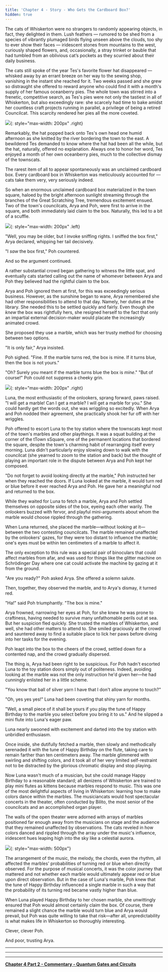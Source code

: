 ```yaml
---
title: 'Chapter 4 - Story - Who Gets the Cardboard Box?'
hidden: true
---
```




The cats of Whiskerton were no strangers to randomly appearing objects, in fact, they delighted in them. Lush feathers — rumored to be shed from a species of vibrantly plumaged birds flying unseen above the clouds, too shy to ever show their faces — iridescent stones from mountains to the west, curiously shaped flowers, and, occasionally, a stray trinket or bauble that had tumbled from an oblivious cat’s pockets as they scurried about their daily business.

The cats still spoke of the year Tes's favorite flower hat disappeared — whisked away by an errant breeze on her way to the sewing shop, vanishing in the instant she reached for it. Two weeks passed and she grew so distraught she offered to reward anyone who could find it with a month's supply of her famous oceanberry pies. The whole town was stirred into a frenetic, competitive search, as Tes's pies were not only the tastiest in all of Whiskerton, but also exceedingly rare: she scarcely had time to bake amidst her countless craft projects running in parallel, a privilege of being a retired Councilcat. This scarcity rendered her pies all the more coveted.


![](/assets/imgs/Tes_Animation.gif){: style="max-width: 200px" .right} 

Remarkably, the hat popped back onto Tes's own head one humid afternoon as she knitted by the river bordering the town to the east. A bewildered Tes demanded to know where the hat had been all the while, but the hat, naturally, offered no explanation. Always one to honor her word, Tes enjoyed a month of her own oceanberry pies, much to the collective dismay of the townscats.

The rarest item of all to appear spontaneously was an unclaimed cardboard box. Every cardboard box in Whiskerton was meticulously accounted for — cats take them very, very seriously indeed.

So when an enormous unclaimed cardboard box materialized in the town square, haloed by the bright afternoon sunlight streaming through the branches of the Great Scratching Tree, tremendous excitement ensued.
Two of the town's councilcats, Arya and Poh, were first to arrive in the square, and both immediately laid claim to the box. Naturally, this led to a bit of a scuffle.


![](/assets/imgs/Poh.png){: style="max-width: 200px" .left} 

"Well, you may be older, but I invoke sniffing rights. I sniffed the box first," Arya declared, whipping her tail decisively.

"I *saw* the box first," Poh countered.

And so the argument continued.

A rather substantial crowd began gathering to witness the little spat, and eventually cats started calling out the name of whomever between Arya and Poh they believed had the rightful claim to the box.

Arya and Poh ignored them at first, for this was exceedingly serious business. However, as the sunshine began to wane, Arya remembered she had other responsibilities to attend to that day. Namely, her duties at the library. She needed this to be settled quickly and fairly. Even though she *knew* the box was rightfully hers, she resigned herself to the fact that only an impartial external decision-maker would placate the increasingly animated crowd.

She proposed they use a marble, which was her trusty method for choosing between two options.

"It is only fair," Arya insisted.

Poh sighed. "Fine. If the marble turns red, the box is mine. If it turns blue, then the box is not yours."

"Oh? Surely you meant if the marble turns blue the box is *mine*."
"But of course!" Poh could not suppress a cheeky grin.


![](/assets/imgs/ch4_cardboardbox.png){: style="max-width: 200px" .right} 

Luna, the most enthusiastic of the onlookers, sprang forward, paws raised. "I will get a marble! Can I get a marble? I will get a marble for you." She could hardly get the words out, she was wriggling so excitedly. When Arya and Poh nodded their agreement, she practically shook her fur off with her wriggles.

Poh offered to escort Luna to the toy station where the townscats kept most of the town's marbles and other playthings. It was a squat building at the corner of the tTown sSquare, one of the permanent locations that bordered the square, despite the town's charming habit of rearranging itself every morning. Luna didn't particularly enjoy slowing down to walk with the councilcat (she yearned to zoom to the station and back) but the thought of playing an important role in the dispute between Arya and Poh kept her composed.

"Do not forget to avoid looking directly at the marble," Poh instructed her when they reached the doors. If Luna looked at the marble, it would turn red or blue before it ever reached Arya and Poh. He gave her a meaningful nod and returned to the box.

While they waited for Luna to fetch a marble, Arya and Poh settled themselves on opposite sides of the box, eyeing each other warily. The onlookers buzzed with fervor, and playful mini-arguments about whom the marble would choose rippled through the gathering.

When Luna returned, she placed the marble—without looking at it—between the two contesting councilcats. The marble remained unaffected by the onlookers' gazes, for they were too distant to influence the marble; one's eyes must be within ten centimeters of a marble to affect it.

The only exception to this rule was a special pair of binoculars that could affect marbles from afar, and was used for things like the glitter machine on Schrödinger Day where one cat could activate the machine by gazing at it from the ground.

"Are you ready?" Poh asked Arya. She offered a solemn salute.

Then, together, they observed the marble, and to Arya's dismay, it turned red.

"Ha!" said Poh triumphantly. "The box is mine."

Arya frowned, narrowing her eyes at Poh, for she knew he was prone to craftiness, having needed to survive many unfathomable perils out at sea. But her suspicion fled quickly. She trusted the marbles of Whiskerton, and well, she had other matters to attend to. She smiled graciously at the crowd and sauntered away to find a suitable place to lick her paws before diving into her tasks for the evening.

Poh leapt into the box to the cheers of the crowd, settled down for a contented nap, and the crowd gradually dispersed.

The thing is, Arya had been right to be suspicious. For Poh hadn't escorted Luna to the toy station doors simply out of politeness. Indeed, avoiding looking at the marble was not the only instruction he'd given her—he had cunningly enlisted her in a little scheme.

"You know that ball of silver yarn I have that I don't allow anyone to touch?"

"Oh, yes yes yes!" Luna had been coveting that shiny yarn for months.

"Well, a small piece of it shall be yours if you play the tune of Happy Birthday to the marble you select before you bring it to us." And he slipped a mini flute into Luna's eager paw.

Luna nearly swooned with excitement and darted into the toy station with unbridled enthusiasm.

Once inside, she dutifully fetched a marble, then slowly and methodically serenaded it with the tune of Happy Birthday on the flute, taking care to remain farther than ten centimeters away. The marble glimmered with swirling and shifting colors, and it took all of her very limited self-restraint not to be distracted by the glorious chromatic display and stop playing.

Now Luna wasn't much of a musician, but she could manage Happy Birthday to a reasonable standard; all denizens of Whiskerton are trained to play mini flutes as kittens because marbles respond to music.
This was one of the most delightful aspects of living in Whiskerton: learning how to make colors dance within the marbles. The musiciancats would host spectacular concerts in the theater, often conducted by Bilito, the most senior of the councilcats and an accomplished organ player.

The walls of the open theater were adorned with arrays of marbles positioned far enough away from the musicians on stage and the audience that they remained unaffected by observations. The cats reveled in how colors danced and rippled through the array under the music's influence, iridescent hues leaping high into the sky like a celestial aurora.


![](/assets/imgs/MarbleGrid.png){: style="max-width: 500px"}

The arrangement of the music, the melody, the chords, even the rhythm, all affected the marbles' probabilities of turning red or blue when directly observed. For the purpose of musical concerts, it was the color journey that mattered and not whether each marble would ultimately appear red or blue upon direct observation. But in the case of Luna's marble, Poh knew that the tune of Happy Birthday influenced a single marble in such a way that the probability of its turning red became vastly higher than blue.

When Luna played Happy Birthday to her chosen marble, she unwittingly ensured that Poh would almost certainly claim the box. Of course, there remained a slight chance the marble would turn blue and Arya would prevail, but Poh was quite willing to take that risk—after all, unpredictability is what makes life in Whiskerton so thoroughly interesting.

Clever, clever Poh.

And poor, trusting Arya.


	



_____________________________


_____________________________


_____________________________


**[Chapter 4 Part 2 - Commentary - Quantum Gates and Circuits](https://quantum-kittens.github.io/posts/2022-06-08-CHAPTER-4-Part-2-Quantum-Gates-and-Circuits/)**



